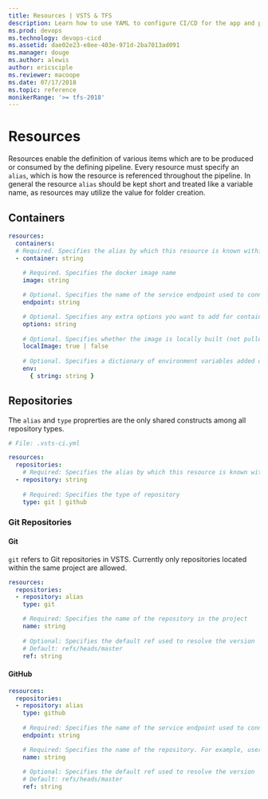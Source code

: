 ```yaml
---
title: Resources | VSTS & TFS    
description: Learn how to use YAML to configure CI/CD for the app and platform of your choice.
ms.prod: devops
ms.technology: devops-cicd
ms.assetid: dae02e23-e8ee-403e-971d-2ba7013ad091
ms.manager: douge
ms.author: alewis
author: ericsciple
ms.reviewer: macoope
ms.date: 07/17/2018
ms.topic: reference
monikerRange: '>= tfs-2018'
---
```


# Resources

Resources enable the definition of various items which are to be produced or consumed
by the defining pipeline. Every resource must specify an `alias`, which is how the resource
is referenced throughout the pipeline. In general the resource `alias` should be kept short
and treated like a variable name, as resources may utilize the value for folder creation.

## Containers

```yaml
resources:
  containers:
  # Required. Specifies the alias by which this resource is known within the pipeline
  - container: string 
    
    # Required. Specifies the docker image name
    image: string 

    # Optional. Specifies the name of the service endpoint used to connect to the docker registry
    endpoint: string 

    # Optional. Specifies any extra options you want to add for container startup
    options: string 
    
    # Optional. Specifies whether the image is locally built (not pulled from the docker registry)
    localImage: true | false 
    
    # Optional. Specifies a dictionary of environment variables added during container creation
    env:
      { string: string } 
```

## Repositories

The `alias` and `type` proprerties are the only shared constructs among all repository types. 

```yaml
# File: .vsts-ci.yml

resources:
  repositories:
    # Required: Specifies the alias by which this resource is known within the pipeline
  - repository: string
  
    # Required: Specifies the type of repository
    type: git | github
```

### Git Repositories

#### Git

`git` refers to Git repositories in VSTS. Currently only repositories located within the same project are allowed.

```yaml
resources:
  repositories:
  - repository: alias
    type: git

    # Required: Specifies the name of the repository in the project
    name: string
    
    # Optional: Specifies the default ref used to resolve the version 
    # Default: refs/heads/master
    ref: string
```

#### GitHub

```yaml
resources:
  repositories:
  - repository: alias
    type: github
    
    # Required: Specifies the name of the service endpoint used to connect to github
    endpoint: string

    # Required: Specifies the name of the repository. For example, user/repo or organization/repo.
    name: string
    
    # Optional: Specifies the default ref used to resolve the version
    # Default: refs/heads/master
    ref: string    
```


